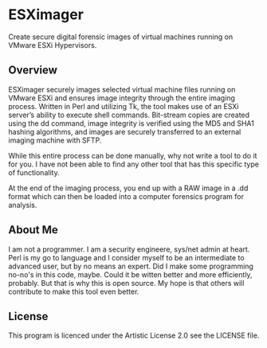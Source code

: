 # ESXimager
Create secure digital forensic images of virtual machines running on VMware ESXi Hypervisors.

## Overview
ESXimager securely images selected virtual machine files running on VMware ESXi and ensures image integrity through the entire imaging process. Written in Perl and utilizing Tk, the tool makes use of an ESXi server’s ability to execute shell commands. Bit-stream copies are created using the dd command, image integrity is verified using the MD5 and SHA1 hashing algorithms, and images are securely transferred to an external imaging machine with SFTP. 

While this entire process can be done manually, why not write a tool to do it for you. I have not been able to find any other tool that has this specific type of functionality. 

At the end of the imaging process, you end up with a RAW image in a .dd format which can then be loaded into a computer forensics program for analysis. 

## About Me
I am not a programmer. I am a security engineere, sys/net admin at heart. Perl is my go to language and I consider myself to be an intermediate to advanced user, but by no means an expert. Did I make some programming no-no's in this code, maybe. Could it be witten better and more efficiently, probably.  But that is why this is open source. My hope is that others will contribute to make this tool even better. 

## License
This program is licenced under the Artistic License 2.0 see the LICENSE file. 
